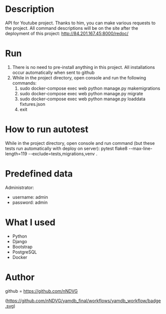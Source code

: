 # Description
API for Youtube project.
Thanks to him, you can make various requests to the project.
All command descriptions will be on the site after the deployment of this project: http://84.201.167.45:8000/redoc/

# Run
1. There is no need to pre-install anything in this project. All installations occur automatically when sent to github 
2. While in the project directory, open console and run the following commands:
    1) sudo docker-compose exec web python manage.py makemigrations
    2) sudo docker-compose exec web python manage.py migrate
    3) sudo docker-compose exec web python manage.py loaddata fixtures.json
    4) exit
    
# How to run autotest
While in the project directory, open console and run command (but these tests run automatically with deploy on server):
    pytest
    flake8 --max-line-length=119 --exclude=tests,migrations,venv .    

# Predefined data
Administrator: 
* username: admin 
* password: admin


# What I used
* Python
* Django
* Bootstrap
* PostgreSQL
* Docker

# Author
github = https://github.com/nNDVG

(https://github.com/nNDVG/yamdb_final/workflows/yamdb_workflow/badge.svg)